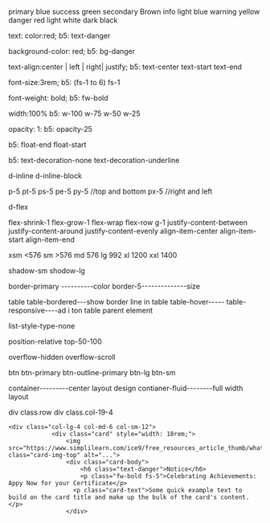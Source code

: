 
<!-- Colors: -->
primary         blue
success         green
secondary       Brown
info            light blue
warning         yellow
danger          red
light           white
dark            black

text: color:red;
b5:
text-danger

background-color: red;
b5:
bg-danger

text-align:center | left  | right| justify;
b5:
text-center
text-start
text-end

font-size:3rem;
b5: (fs-1 to 6)
fs-1

font-weight: bold;
 b5:
 fw-bold

 width:100%
 b5:
 w-100
 w-75
 w-50
 w-25


opacity: 1:
b5:
opacity-25

<!-- float -->
b5:
float-end
float-start

<!-- text decoration -->
b5:
text-decoration-none
text-decoration-underline

<!-- display:inline; -->
d-inline
d-inline-block

<!--box model  -->
<!-- padding:1rem; -->
p-5
pt-5
ps-5
pe-5
py-5  //top and bottom
px-5 //right and left

<!-- margin is same as padding but use m -->

<!-- display flex -->
d-flex 

flex-shrink-1
flex-grow-1
flex-wrap
flex-row
g-1
justify-content-between
justify-content-around
justify-content-evenly
align-item-center
align-item-start
align-item-end

<!-- breakpoint------media query -->
xsm <576
sm >576
md 576
lg 992
xl 1200
xxl 1400

<!-- shadow  -->
shadow-sm
shodow-lg

<!-- border -->
border-primary ----------color
border-5--------------size







<!-- table -->
table
table-bordered---show border line in table
table-hover-----
table-responsive----ad i ton table parent element

<!-- list style tyoe -->
list-style-type-none

<!-- position -->
position-relative
top-50-100

<!-- Overflow -->
overflow-hidden
overflow-scroll

<!-- button -->
btn
btn-primary
btn-outline-primary
btn-lg
btn-sm

<!-- container -->
container---------center layout design
contianer-fluid--------full width layout

<!-- display flex -->
div class.row
   div class.col-19-4
   



    <div class="col-lg-4 col-md-6 col-sm-12">
                <div class="card" style="width: 18rem;">
                    <img src="https://www.simplilearn.com/ice9/free_resources_article_thumb/what_is_image_Processing.jpg" class="card-img-top" alt="...">
                    <div class="card-body">
                        <h6 class="text-danger">Notice</h6>
                        <p class="fw-bold fs-5">Celebrating Achievements: Appy Now for your Certificate</p>
                      <p class="card-text">Some quick example text to build on the card title and make up the bulk of the card's content.</p>
                    </div>